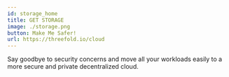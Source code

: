 ```yaml
---
id: storage_home
title: GET STORAGE
image: ./storage.png
button: Make Me Safer!
url: https://threefold.io/cloud
---
```


Say goodbye to security concerns and move all your workloads easily to a more secure and private decentralized cloud.
